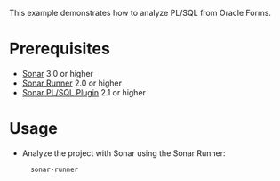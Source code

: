This example demonstrates how to analyze PL/SQL from Oracle Forms.

Prerequisites
=============
* [Sonar](http://www.sonarsource.org/downloads/) 3.0 or higher
* [Sonar Runner](http://docs.codehaus.org/display/SONAR/Installing+and+Configuring+Sonar+Runner) 2.0 or higher
* [Sonar PL/SQL Plugin](http://www.sonarsource.com/products/plugins/languages/plsql/) 2.1 or higher

Usage
=====
* Analyze the project with Sonar using the Sonar Runner:

        sonar-runner
